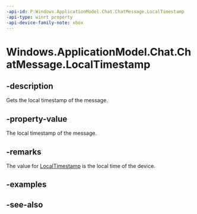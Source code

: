 ```yaml
---
-api-id: P:Windows.ApplicationModel.Chat.ChatMessage.LocalTimestamp
-api-type: winrt property
-api-device-family-note: xbox
---
```


<!-- Property syntax
public Windows.Foundation.DateTime LocalTimestamp { get;  set; }
-->

# Windows.ApplicationModel.Chat.ChatMessage.LocalTimestamp

## -description
Gets the local timestamp of the message.

## -property-value
The local timestamp of the message.

## -remarks
The value for [LocalTimestamp](chatmessage_localtimestamp.md) is the local time of the device.

## -examples

## -see-also
